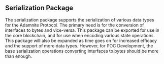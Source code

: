 ## Serialization Package
The serialization package supports the serialization of various data types for the Adamnite Protocol. The primary need is for the conversion of interfaces to bytes
and vice-versa. This package can be exported for use in the core blockchain, and for use when encoding various state operations. This package will also be expanded 
as time goes on for increased efficacy and the support of more data types. However, for POC Development, the base serialization operations converting interfaces to 
bytes should be more than enough. 

